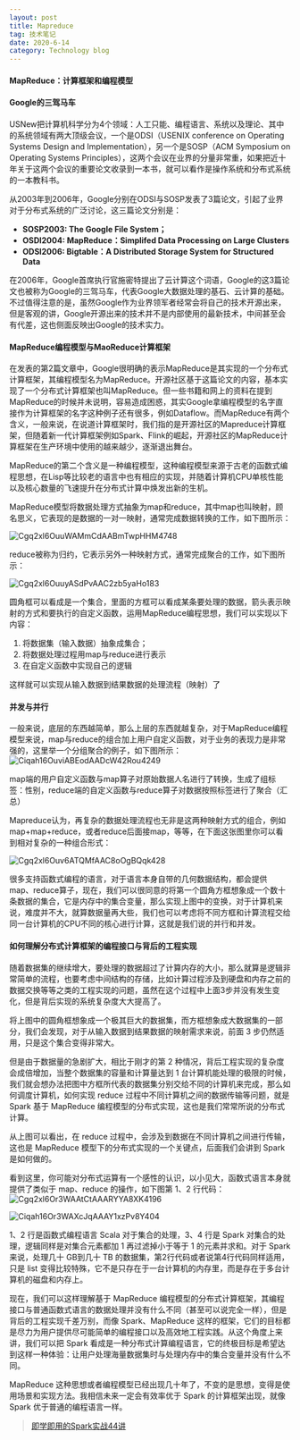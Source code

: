 ```yaml
---
layout: post
title: Mapreduce
tag: 技术笔记
date: 2020-6-14
category: Technology blog
---
```

#### MapReduce：计算框架和编程模型

#### Google的三驾马车

USNew把计算机科学分为4个领域：人工只能、编程语言、系统以及理论、其中的系统领域有两大顶级会议，一个是ODSI（USENIX conference on Operating Systems Design and Implementation），另一个是SOSP（ACM Symposium on Operating Systems Principles），这两个会议在业界的分量非常重，如果把近十年关于这两个会议的重要论文收录到一本书，就可以看作是操作系统和分布式系统的一本教科书。

从2003年到2006年，Google分别在ODSI与SOSP发表了3篇论文，引起了业界对于分布式系统的广泛讨论，这三篇论文分别是：

- **SOSP2003: The Google File System；**
- **OSDI2004: MapReduce：Simplifed Data Processing on Large Clusters**
- **ODSI2006: Bigtable：A Distributed Storage System for Structured Data**

在2006年，Google首席执行官施密特提出了云计算这个词语，Google的这3篇论文也被称为Google的三驾马车，代表Google大数据处理的基石、云计算的基础。不过值得注意的是，虽然Google作为业界领军者经常会将自己的技术开源出来，但是客观的讲，Google开源出来的技术并不是内部使用的最新技术，中间甚至会有代差，这也侧面反映出Google的技术实力。

#### MapReduce编程模型与MaoReduce计算框架

在发表的第2篇文章中，Google很明确的表示MapReduce是其实现的一个分布式计算框架，其编程模型名为MapReduce。开源社区基于这篇论文的内容，基本实现了一个分布式计算框架也叫MapReduce。但一些书籍和网上的资料在提到MapReduce的时候并未说明，容易造成困惑，其实Google拿编程模型的名字直接作为计算框架的名字这种例子还有很多，例如Dataflow。而MapReduce有两个含义，一般来说，在说道计算框架时，我们指的是开源社区的Mapreduce计算框架，但随着新一代计算框架例如Spark、Flink的崛起，开源社区的MapReduce计算框架在生产环境中使用的越来越少，逐渐退出舞台。

MapReduce的第二个含义是一种编程模型，这种编程模型来源于古老的函数式编程思想，在Lisp等比较老的语言中也有相应的实现，并随着计算机CPU单核性能以及核心数量的飞速提升在分布式计算中焕发出新的生机。

MapReduce模型将数据处理方式抽象为map和reduce，其中map也叫映射，顾名思义，它表现的是数据的一对一映射，通常完成数据转换的工作，如下图所示：

![Cgq2xl6OuuWAMmCdAABmTwpHHM4748](Cgq2xl6OuuWAMmCdAABmTwpHHM4748.png)

reduce被称为归约，它表示另外一种映射方式，通常完成聚合的工作，如下图所示：

![Cgq2xl6OuuyASdPvAAC2zb5yaHo183](Cgq2xl6OuuyASdPvAAC2zb5yaHo183.png)

圆角框可以看成是一个集合，里面的方框可以看成某条要处理的数据，箭头表示映射的方式和要执行的自定义函数，运用MapReduce编程思想，我们可以实现以下内容：

1. 将数据集（输入数据）抽象成集合；
2. 将数据处理过程用map与reduce进行表示
3. 在自定义函数中实现自己的逻辑

这样就可以实现从输入数据到结果数据的处理流程（映射）了

#### 并发与并行

一般来说，底层的东西越简单，那么上层的东西就越复杂，对于MapReduce编程模型来说，map与reduce的组合加上用户自定义函数，对于业务的表现力是非常强的，这里举一个分组聚合的例子，如下图所示：![Ciqah16OuviABEodAADcW42Rou4249](Ciqah16OuviABEodAADcW42Rou4249.png)

map端的用户自定义函数与map算子对原始数据人名进行了转换，生成了组标签：性别，reduce端的自定义函数与reduce算子对数据按照标签进行了聚合（汇总）

Mapreduce认为，再复杂的数据处理流程也无非是这两种映射方式的组合，例如map+map+reduce，或者reduce后面接map，等等，在下面这张图里你可以看到相对复杂的一种组合形式：

![Cgq2xl6Ouv6ATQMfAAC8oOgBQqk428](Cgq2xl6Ouv6ATQMfAAC8oOgBQqk428.png)

很多支持函数式编程的语言，对于语言本身自带的几何数据结构，都会提供map、reduce算子，现在，我们可以很同意的将第一个圆角方框想象成一个数十条数据的集合，它是内存中的集合变量，那么实现上图中的变换，对于计算机来说，难度并不大，就算数据量再大些，我们也可以考虑将不同方框和计算流程交给同一台计算机的CPU不同的核心进行计算，这就是我们说的并行和并发。

#### 如何理解分布式计算框架的编程接口与背后的工程实现

随着数据集的继续增大，要处理的数据超过了计算内存的大小，那么就算是逻辑非常简单的流程，也要考虑中间结构的存储，比如计算过程涉及到硬盘和内存之前的数据交换等等之类的工程实现的问题，虽然在这个过程中上面3步并没有发生变化，但是背后实现的系统复杂度大大提高了。

将上图中的圆角框想象成一个极其巨大的数据集，而方框想象成大数据集的一部分，我们会发现，对于从输入数据到结果数据的映射需求来说，前面 3 步仍然适用，只是这个集合变得非常大。

但是由于数据量的急剧扩大，相比于刚才的第 2 种情况，背后工程实现的复杂度会成倍增加，当整个数据集的容量和计算量达到 1 台计算机能处理的极限的时候，我们就会想办法把图中方框所代表的数据集分别交给不同的计算机来完成，那么如何调度计算机，如何实现 reduce 过程中不同计算机之间的数据传输等问题，就是 Spark 基于 MapReduce 编程模型的分布式实现，这也是我们常常所说的分布式计算。

从上图可以看出，在 reduce 过程中，会涉及到数据在不同计算机之间进行传输，这也是 MapReduce 模型下的分布式实现的一个关键点，后面我们会讲到 Spark 是如何做的。

看到这里，你可能对分布式运算有一个感性的认识，以小见大，函数式语言本身就提供了类似于 map、reduce 的操作，如下图第 1、2 行代码：![Cgq2xl6Or3WAAtCtAAARYYA8XK4196](Cgq2xl6Or3WAAtCtAAARYYA8XK4196.png)

![Ciqah16Or3WAXcJqAAAY1xzPv8Y404](Ciqah16Or3WAXcJqAAAY1xzPv8Y404.png)

1、2 行是函数式编程语言 Scala 对于集合的处理，3、4 行是 Spark 对集合的处理，逻辑同样是对集合元素都加 1 再过滤掉小于等于 1 的元素并求和。对于 Spark 来说，处理几十 GB到几十 TB 的数据集，第2行代码或者说第4行代码同样适用，只是 list 变得比较特殊，它不是只存在于一台计算机的内存里，而是存在于多台计算机的磁盘和内存上。

现在，我们可以这样理解基于 MapReduce 编程模型的分布式计算框架，其编程接口与普通函数式语言的数据处理并没有什么不同（甚至可以说完全一样），但是背后的工程实现千差万别，而像 Spark、MapReduce 这样的框架，它们的目标都是尽力为用户提供尽可能简单的编程接口以及高效地工程实践。从这个角度上来讲，我们可以把 Spark 看成是一种分布式计算编程语言，它的终极目标是希望达到这样一种体验：让用户处理海量数据集时与处理内存中的集合变量并没有什么不同。

MapReduce 这种思想或者编程模型已经出现几十年了，不变的是思想，变得是使用场景和实现方法。我相信未来一定会有效率优于 Spark 的计算框架出现，就像 Spark 优于普通的编程语言一样。

> [即学即用的Spark实战44讲](https://kaiwu.lagou.com/course/courseInfo.htm?courseId=71#/detail/pc?id=1972)